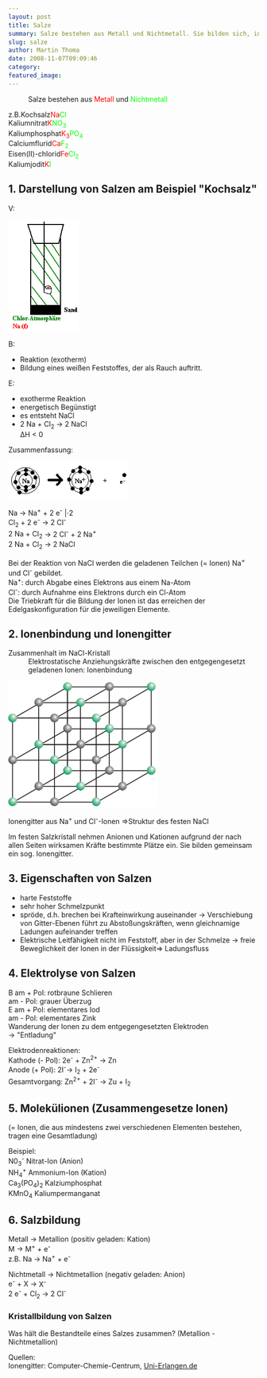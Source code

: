 ```yaml
---
layout: post
title: Salze
summary: Salze bestehen aus Metall und Nichtmetall. Sie bilden sich, indem das Metall Elektronen abgibt und das Nichtmetall diese aufnimmt. Es ist eine Ionenbindung.
slug: salze
author: Martin Thoma
date: 2008-11-07T09:09:46
category: 
featured_image: 
---
```

<dl><dd>Salze bestehen aus <span style="color: red;">Metall</span> und <span style="color: lime;">Nichtmetall</span></dd></dl>

<p><span class="tab">z.B.Kochsalz</span><span style="color: red;">Na</span><span style="color: lime;">Cl</span><br/>
<span class="tab">Kaliumnitrat</span><span style="color: red;">K</span><span style="color: lime;">NO<sub>3</sub></span><sub></sub><br/>
<span class="tab">Kaliumphosphat</span><span style="color: red;">K<sub>3</sub></span><span style="color: lime;">PO<sub>4</sub></span><br/>
<span class="tab">Calciumflurid</span><span style="color: red;">Ca</span><span style="color: lime;">F<sub>2</sub></span><br/>
<span class="tab">Eisen(II)-chlorid</span><span style="color: red;">Fe</span><span style="color: lime;">Cl<sub>2</sub></span><br/>
<span class="tab">Kaliumjodit</span><span style="color: red;">K</span><span style="color: lime;">I</span></p>
<h2>1. Darstellung von Salzen am Beispiel "Kochsalz"</h2>
<p><span class="versuch">V</span>:</p>
<img src="bilder/salzversuch.gif" alt="Salzversuch" />

<p><span class="versuch">B</span>:</p>
<ul>
    <li>Reaktion (exotherm)</li>
    <li>Bildung eines weißen Feststoffes, der als Rauch auftritt.</li>
</ul>



<p><span class="versuch">E</span>:</p>
<ul>
    <li>exotherme Reaktion</li>
    <li>energetisch Begünstigt</li>
    <li>es entsteht NaCl</li>
    <li>2 Na + Cl<sub>2</sub> &#8594; 2 NaCl<br/>
&#916;H &lt; 0</li>
</ul>

<p class="u">Zusammenfassung:</p>
<img src="bilder/natriumion.gif" alt="Natriumion"/><p class="gleichung"><span class="tab">Na</span> &#8594; Na<sup>+</sup> + 2 e<sup>-</sup> |&#8901;2<br/>
<span class="tab">Cl<sub>2</sub> + 2 e<sup>-</sup></span> &#8594; 2 Cl<sup>-</sup><br/>
<span class="tab">2 Na + Cl<sub>2</sub></span> &#8594; 2 Cl<sup>-</sup> + 2 Na<sup>+</sup><br/>
<span class="tab">2 Na + Cl<sub>2</sub></span> &#8594; 2 NaCl</p>
<p>Bei der Reaktion von NaCl werden die <span class="u">geladenen Teilchen</span> (= <span class="u">Ionen</span>) Na<sup>+</sup> und Cl<sup>-</sup> gebildet.<br/>
<span class="tab">Na<sup>+</sup></span>: durch Abgabe eines Elektrons aus einem Na-Atom<br/>
<span class="tab">Cl<sup>-</sup></span>: durch Aufnahme eins Elektrons durch ein Cl-Atom<br/>
Die Triebkraft für die Bildung der Ionen ist das erreichen der <span class="u">Edelgaskonfiguration</span> für die jeweiligen Elemente.</p>
<h2>2. Ionenbindung und Ionengitter</h2>
<dl><dt>Zusammenhalt im NaCl-Kristall</dt><dd><span class="important">Elektrostatische Anziehungskräfte</span> zwischen den entgegengesetzt geladenen Ionen: <span class="important">Ionenbindung</span></dd></dl><img src="bilder/nacl_gitter_modell.gif" alt="Ionengitter"/>

<p>Ionengitter aus Na<sup>+</sup> und Cl<sup>-</sup>-Ionen &#8658;Struktur des festen NaCl</p>
<p>Im festen Salzkristall nehmen Anionen und Kationen aufgrund der nach allen Seiten wirksamen Kräfte bestimmte Plätze ein. Sie bilden gemeinsam ein sog. Ionengitter.</p>
<h2>3. Eigenschaften von Salzen</h2>
<ul>
    <li>harte Feststoffe</li>
    <li>sehr hoher Schmelzpunkt</li>
    <li>spröde, d.h. brechen bei Krafteinwirkung auseinander &#8594; Verschiebung von Gitter-Ebenen führt zu Abstoßungskräften, wenn gleichnamige Ladungen aufeinander treffen</li>
    <li>Elektrische Leitfähigkeit nicht im Feststoff, aber in der Schmelze &#8594; freie Beweglichkeit der Ionen in der Flüssigkeit&#8658; Ladungsfluss</li>
</ul>

<h2>4. Elektrolyse von Salzen</h2>
<p><span class="versuch"> B</span> am + Pol: rotbraune Schlieren<br/>
am - Pol: grauer Überzug<br/>
<span class="versuch">E</span> am + Pol: elementares Iod<br/>
am - Pol: elementares Zink<br/>
Wanderung der Ionen zu dem entgegengesetzten Elektroden<br/>
&#8594; "Entladung"</p>
<p>Elektrodenreaktionen:<br/>
Kathode (- Pol): 2e<sup>-</sup> + Zn<sup>2+</sup> &#8594; Zn<br/>
Anode (+ Pol): 2I<sup>-</sup>&#8594; I<sub>2</sub> + 2e<sup>-</sup><br/>
Gesamtvorgang: Zn<sup>2+</sup> + 2I<sup>-</sup> &#8594; Zu + I<sub>2</sub></p>
<h2>5. Molekülionen (Zusammengesetze Ionen)</h2>
<p class="subtitle">(= Ionen, die aus mindestens zwei verschiedenen Elementen bestehen, tragen eine Gesamtladung)</p>
<p>Beispiel:<br/>
<span class="tab">N0<sub>3</sub><sup>-</sup></span> Nitrat-Ion (Anion)<br/>
<span class="tab">NH<sub>4</sub><sup>+</sup></span> Ammonium-Ion (Kation)<br/>
<span class="tab">Ca<sub>3</sub>(PO<sub>4</sub>)<sub>2</sub></span> Kalziumphosphat<br/>
<span class="tab">KMnO<sub>4</sub></span> Kaliumpermanganat</p>
<h2>6. Salzbildung</h2>
<p><span class="tab">Metall</span> &#8594; Metallion (positiv geladen: Kation)<br/>
<span class="tab">M</span> &#8594; M<sup>+</sup> + e<sup>-</sup><br/>
<span class="tab">z.B. Na</span> &#8594; Na<sup>+</sup> + e<sup>-</sup></p>
<p><span class="tab">Nichtmetall</span> &#8594; Nichtmetallion (negativ geladen: Anion)<br/>
<span class="tab">e<sup>-</sup> + X</span> &#8594; X<sup>-</sup><br/>
<span class="tab">2 e<sup>-</sup> + Cl<sub>2</sub></span> &#8594; 2 Cl<sup>-</sup></p>
<h3>Kristallbildung von Salzen</h3>
<p>Was hält die Bestandteile eines Salzes zusammen? (Metallion - Nichtmetallion)</p>
<p id="sources"> Quellen:<br/>
Ionengitter: Computer-Chemie-Centrum, <a href="http://www2.chemie.uni-erlangen.de/projects/vsc/chemie-mediziner-neu/bindung/ionengitter.html">Uni-Erlangen.de</a></p>

